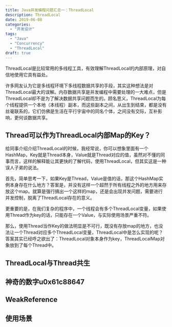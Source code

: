 ```yaml
---
title: Java并发编程问题汇总一：ThreadLocal
description: ThreadLocal
date: 2019-06-08
categories:
  - "开发设计"
tags:
  - "Java"
  - "Concurrency"
  - "ThreadLocal"
draft: true
---
```

ThreadLocal是比较常用的多线程工具，有效理解ThreadLocal的内部原理，对自信地使用它具有益处。

许多网友认为它是多线程环境下多线程数据共享的手段，其实这种想法是对ThreadLocal最大的误解。内存数据共享是并发编程中需要处理的一大难点，但是ThreadLocal却不是为了解决数据共享问题而生的。顾名思义，ThreadLocal为每个线程提供一个本地（本线程）副本，而这些副本之间，从出生到结束，都是没有丝毫联系的，它们仿佛是生活在平行宇宙中的同名个体，之间没有交际，互补影响，更何谈数据共享。

## Thread可以作为ThreadLocal内部Map的Key？
给同事介绍介绍ThreadLocal的时候，我经常说，你可以想象里面有一个HashMap，Key就是Thread本身，Value就是Thread对应的值，虽然对不懂的同事而言，这样的解释能让其更快的了解代码，使用ThreadLocal，但其实这是一种误人子弟的说法。

首先，简单思考一下，如果Key是Thread，Value是值的话，那这个HashMap实例本身存在什么地方？答案是，并没有这样一个超然于所有线程之外的地方用来存放这个map。就算是强行搞出一个这样的map，还是会出现并发问题，需要进行并发控制，脱离了ThreadLocal存在的意义。

更重要的是，在我们复杂的程序中，一个线程会有多个ThreadLocal变量，如果使用Thread作为key的话，只能存在一个Value，与实际使用场景严重不符。

那么，使用Thread当作Key的做法明显是不可行，既没有存放map的地方，也没法让一个Thread对应多个ThreadLocal变量，ThreadLocal中是怎么实现的呢？答案其实已经呼之欲出了：ThreadLocal对象本身作为key，ThreadLocalMap对象放到了每个Thread中。

## ThreadLocal与Thread共生

## 神奇的数字u0x61c88647

## WeakReference

## 使用场景
